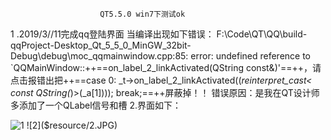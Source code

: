                         QT5.5.0 win7下测试ok
 1 .2019/3//11完成qq登陆界面
  当编译出现如下错误：
  F:\Code\QT\QQ\build-qqProject-Desktop_Qt_5_5_0_MinGW_32bit-Debug\debug\moc_qqmainwindow.cpp:85: error: undefined reference to `QQMainWindow::++==on_label_2_linkActivated(QString const&)'==++，请点击报错出把++==case  0:  _t->on_label_2_linkActivated((*reinterpret_cast<  const  QString(*)>(_a[1])));  break;==++屏蔽掉！！
  错误原因：是我在QT设计师多添加了一个QLabel信号和槽
  2.界面如下：
   
![1]($resource/1.JPG)
![2]($resource/2.JPG)

